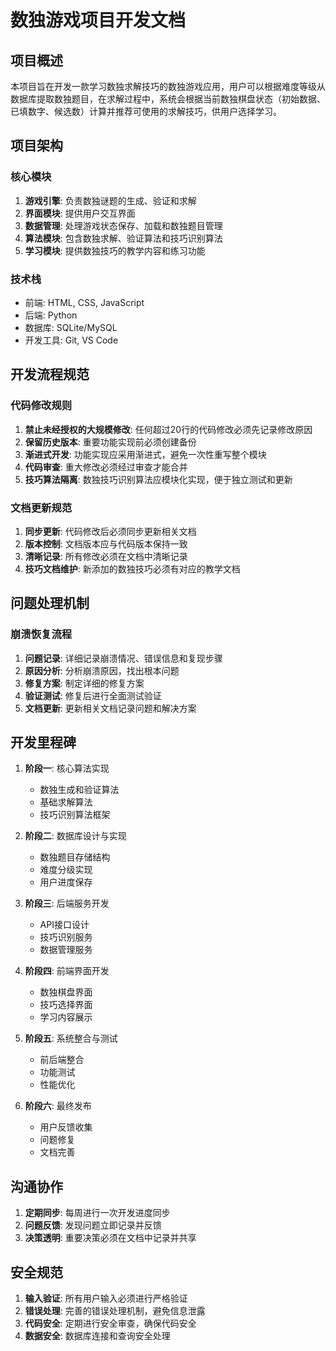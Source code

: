 # 数独游戏项目开发文档

## 项目概述

本项目旨在开发一款学习数独求解技巧的数独游戏应用，用户可以根据难度等级从数据库提取数独题目，在求解过程中，系统会根据当前数独棋盘状态（初始数据、已填数字、候选数）计算并推荐可使用的求解技巧，供用户选择学习。

## 项目架构

### 核心模块
1. **游戏引擎**: 负责数独谜题的生成、验证和求解
2. **界面模块**: 提供用户交互界面
3. **数据管理**: 处理游戏状态保存、加载和数独题目管理
4. **算法模块**: 包含数独求解、验证算法和技巧识别算法
5. **学习模块**: 提供数独技巧的教学内容和练习功能

### 技术栈
- 前端: HTML, CSS, JavaScript
- 后端: Python
- 数据库: SQLite/MySQL
- 开发工具: Git, VS Code

## 开发流程规范

### 代码修改规则
1. **禁止未经授权的大规模修改**: 任何超过20行的代码修改必须先记录修改原因
2. **保留历史版本**: 重要功能实现前必须创建备份
3. **渐进式开发**: 功能实现应采用渐进式，避免一次性重写整个模块
4. **代码审查**: 重大修改必须经过审查才能合并
5. **技巧算法隔离**: 数独技巧识别算法应模块化实现，便于独立测试和更新

### 文档更新规范
1. **同步更新**: 代码修改后必须同步更新相关文档
2. **版本控制**: 文档版本应与代码版本保持一致
3. **清晰记录**: 所有修改必须在文档中清晰记录
4. **技巧文档维护**: 新添加的数独技巧必须有对应的教学文档

## 问题处理机制

### 崩溃恢复流程
1. **问题记录**: 详细记录崩溃情况、错误信息和复现步骤
2. **原因分析**: 分析崩溃原因，找出根本问题
3. **修复方案**: 制定详细的修复方案
4. **验证测试**: 修复后进行全面测试验证
5. **文档更新**: 更新相关文档记录问题和解决方案

## 开发里程碑

1. **阶段一**: 核心算法实现
   - 数独生成和验证算法
   - 基础求解算法
   - 技巧识别算法框架

2. **阶段二**: 数据库设计与实现
   - 数独题目存储结构
   - 难度分级实现
   - 用户进度保存

3. **阶段三**: 后端服务开发
   - API接口设计
   - 技巧识别服务
   - 数据管理服务

4. **阶段四**: 前端界面开发
   - 数独棋盘界面
   - 技巧选择界面
   - 学习内容展示

5. **阶段五**: 系统整合与测试
   - 前后端整合
   - 功能测试
   - 性能优化

6. **阶段六**: 最终发布
   - 用户反馈收集
   - 问题修复
   - 文档完善

## 沟通协作

1. **定期同步**: 每周进行一次开发进度同步
2. **问题反馈**: 发现问题立即记录并反馈
3. **决策透明**: 重要决策必须在文档中记录并共享

## 安全规范

1. **输入验证**: 所有用户输入必须进行严格验证
2. **错误处理**: 完善的错误处理机制，避免信息泄露
3. **代码安全**: 定期进行安全审查，确保代码安全
4. **数据安全**: 数据库连接和查询安全处理